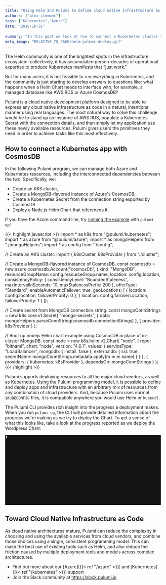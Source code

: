 ```yaml
---
title: "Using Helm and Pulumi to define cloud native infrastructure as code"
authors: ["alex-clemmer"]
tags: ["Kubernetes","Azure"]
date: "2018-10-31"

summary: "In this post we look at how to connect a Kubernetes cluster to a Database with Pulumi, using Microsoft AKS, CosmosDB and Helm."
meta_image: "RELATIVE_TO_PAGE/helm-pulumi-deploy.gif"
---
```


The Helm community is one of the brightest spots in the infrastructure
ecosystem: collectively, it has accumulated person-decades of
operational expertise to produce Kubernetes manifests that "just work."

But for many users, it is not feasible to run *everything* in
Kubernetes, and the community is just starting to develop answers to
questions like: what happens when a Helm Chart needs to interface with,
for example, a managed database like AWS RDS or Azure CosmosDB?

Pulumi is a cloud native development platform designed to be able to
express any cloud native infrastructure as code in a natural,
intentional manner using real languages. The most natural way to solve
this challenge would be to stand up an instance of AWS RDS, populate a
Kubernetes Secret with the connection details, and then simply let my
application use these newly available resources. Pulumi gives users the
primitives they need in order to achieve tasks like this most
effectively.

## How to connect a Kubernetes app with CosmosDB

In the following Pulumi program, we can manage both Azure and Kubernetes
resources, including the interconnected dependencies between the two.
Specifically, we:

- Create an AKS cluster,
- Create a MongoDB-flavored instance of Azure's CosmosDB,
- Create a Kubernetes Secret from the connection string exported by
  CosmosDB
- Deploy a Node.js Helm Chart that references it.

If you have the Azure command line, try [running the example](https://github.com/pulumi/examples/tree/master/azure-ts-aks-mean)
with `pulumi up`!

{{< highlight javascript >}}
import * as k8s from "@pulumi/kubernetes";
import * as azure from "@pulumi/azure";
import * as mongoHelpers from "./mongoHelpers";
import * as config from "./config";

// Create an AKS cluster.
import { k8sCluster, k8sProvider } from "./cluster";

// Create a MongoDB-flavored instance of CosmosDB.
const cosmosdb = new azure.cosmosdb.Account("cosmosDb", {
    kind: "MongoDB",
    resourceGroupName: config.resourceGroup.name,
    location: config.location,
    consistencyPolicy: {
        consistencyLevel: "BoundedStaleness",
        maxIntervalInSeconds: 10,
        maxStalenessPrefix: 200
    },
    offerType: "Standard",
    enableAutomaticFailover: true,
    geoLocations: [
        { location: config.location, failoverPriority: 0 },
        { location: config.failoverLocation, failoverPriority: 1 }
    ]);

// Create secret from MongoDB connection string.
const mongoConnStrings = new k8s.core.v1.Secret(
    "mongo-secrets",
    { data: mongoHelpers.parseConnString(cosmosdb.connectionStrings) },
    { provider: k8sProvider }
);

// Boot up nodejs Helm chart example using CosmosDB in place of in-cluster MongoDB.
const node = new k8s.helm.v2.Chart(
    "node",
    {
        repo: "bitnami",
        chart: "node",
        version: "4.0.1",
        values: {
            serviceType: "LoadBalancer",
            mongodb: { install: false },
            externaldb: { ssl: true, secretName: mongoConnStrings.metadata.apply(m => m.name) }
        }
    },
    { providers: { kubernetes: k8sProvider }, dependsOn: mongoConnStrings }
);
{{< /highlight >}}

Pulumi supports deploying resources to all the major cloud vendors, as
well as Kubernetes. Using the Pulumi programming model, it is possible
to define and deploy apps and infrastructure with an arbitrary mix of
resources from any combination of cloud providers. And, because Pulumi
uses normal `$KUBECONFIG` files, it is compatible anywhere you would use
Helm or `kubectl`.

The Pulumi CLI provides rich insight into the progress a deployment
makes. When you run `pulumi up`, the CLI will provide detailed
information about the progress we're making as we try to deploy the
Chart. To get a sense of what this looks like, take a look at the
progress reported as we deploy the Wordpress Chart:

![helm-pulumi-deploy](./helm-pulumi-deploy.gif)

## Toward Cloud Native Infrastructure as Code

As cloud native architectures mature, Pulumi can reduce the complexity
in choosing and using the available services from cloud vendors, and
combine those choices using a single, consistent programming model. This
can make the best use of existing tools such as Helm, and also reduce
the friction caused by multiple deployment tools and models across
complex architectures.

- Find out more about our [Azure]({{< ref "/azure" >}}) and
  [Kubernetes]({{< ref "/kubernetes" >}}) support
- Join the Slack community at <https://slack.pulumi.io> 
